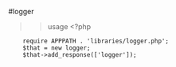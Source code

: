 #logger

>>usage
    <?php
        
        require APPPATH . 'libraries/logger.php';
        $that = new logger;
        $that->add_response(['logger']);